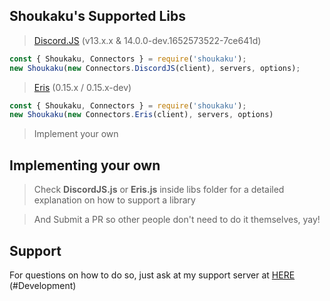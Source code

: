 ## Shoukaku's Supported Libs

> [Discord.JS](https://discord.js.org/#/) (v13.x.x & 14.0.0-dev.1652573522-7ce641d)

```js
const { Shoukaku, Connectors } = require('shoukaku');
new Shoukaku(new Connectors.DiscordJS(client), servers, options);
```

> [Eris](https://abal.moe/Eris/) (0.15.x / 0.15.x-dev)

```js
const { Shoukaku, Connectors } = require('shoukaku');
new Shoukaku(new Connectors.Eris(client), servers, options)
```

> Implement your own 

## Implementing your own

> Check **DiscordJS.js** or **Eris.js** inside libs folder for a detailed explanation on how to support a library

> And Submit a PR so other people don't need to do it themselves, yay!

## Support

For questions on how to do so, just ask at my support server at [HERE](https://discord.gg/FVqbtGu) (#Development)
